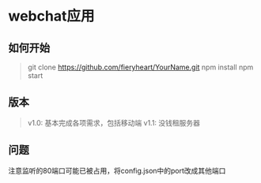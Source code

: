 # webchat应用

## 如何开始
> git clone https://github.com/fieryheart/YourName.git
> npm install
> npm start

## 版本
> v1.0: 基本完成各项需求，包括移动端
> v1.1: 没钱租服务器

## 问题
注意监听的80端口可能已被占用，将config.json中的port改成其他端口
